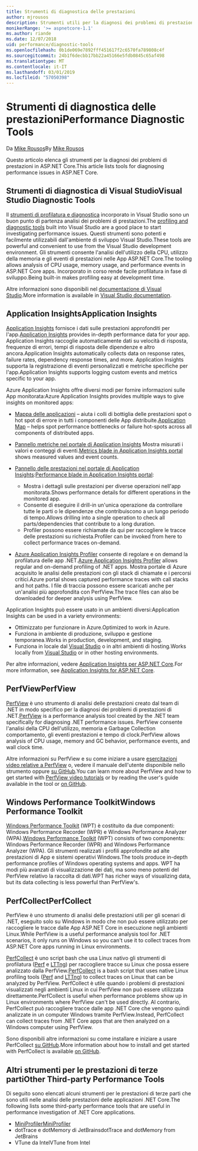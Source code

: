 ```yaml
---
title: Strumenti di diagnostica delle prestazioni
author: mjrousos
description: Strumenti utili per la diagnosi dei problemi di prestazioni nelle App ASP.NET Core.
monikerRange: '>= aspnetcore-1.1'
ms.author: riande
ms.date: 12/07/2018
uid: performance/diagnostic-tools
ms.openlocfilehash: 0b1de069e7892fff451617f2c6570fa789808c4f
ms.sourcegitcommit: 24b1f6decbb17bb22a45166e5fdb0845c65af498
ms.translationtype: MT
ms.contentlocale: it-IT
ms.lasthandoff: 03/01/2019
ms.locfileid: "57050398"
---
```

# <a name="performance-diagnostic-tools"></a><span data-ttu-id="4dd32-103">Strumenti di diagnostica delle prestazioni</span><span class="sxs-lookup"><span data-stu-id="4dd32-103">Performance Diagnostic Tools</span></span>

<span data-ttu-id="4dd32-104">Da [Mike Rousos](https://github.com/mjrousos)</span><span class="sxs-lookup"><span data-stu-id="4dd32-104">By [Mike Rousos](https://github.com/mjrousos)</span></span>

<span data-ttu-id="4dd32-105">Questo articolo elenca gli strumenti per la diagnosi dei problemi di prestazioni in ASP.NET Core.</span><span class="sxs-lookup"><span data-stu-id="4dd32-105">This article lists tools for diagnosing performance issues in ASP.NET Core.</span></span>

## <a name="visual-studio-diagnostic-tools"></a><span data-ttu-id="4dd32-106">Strumenti di diagnostica di Visual Studio</span><span class="sxs-lookup"><span data-stu-id="4dd32-106">Visual Studio Diagnostic Tools</span></span>

<span data-ttu-id="4dd32-107">Il [strumenti di profilatura e diagnostica](/visualstudio/profiling) incorporato in Visual Studio sono un buon punto di partenza analisi dei problemi di prestazioni.</span><span class="sxs-lookup"><span data-stu-id="4dd32-107">The [profiling and diagnostic tools](/visualstudio/profiling) built into Visual Studio are a good place to start investigating performance issues.</span></span> <span data-ttu-id="4dd32-108">Questi strumenti sono potenti e facilmente utilizzabili dall'ambiente di sviluppo Visual Studio.</span><span class="sxs-lookup"><span data-stu-id="4dd32-108">These tools are powerful and convenient to use from the Visual Studio development environment.</span></span> <span data-ttu-id="4dd32-109">Gli strumenti consente l'analisi dell'utilizzo della CPU, utilizzo della memoria e gli eventi di prestazioni nelle App ASP.NET Core.</span><span class="sxs-lookup"><span data-stu-id="4dd32-109">The tooling allows analysis of CPU usage, memory usage, and performance events in ASP.NET Core apps.</span></span> <span data-ttu-id="4dd32-110">Incorporato in corso rende facile profilatura in fase di sviluppo.</span><span class="sxs-lookup"><span data-stu-id="4dd32-110">Being built-in makes profiling easy at development time.</span></span>

<span data-ttu-id="4dd32-111">Altre informazioni sono disponibili nel [documentazione di Visual Studio](/visualstudio/profiling/profiling-overview).</span><span class="sxs-lookup"><span data-stu-id="4dd32-111">More information is available in [Visual Studio documentation](/visualstudio/profiling/profiling-overview).</span></span>

## <a name="application-insights"></a><span data-ttu-id="4dd32-112">Application Insights</span><span class="sxs-lookup"><span data-stu-id="4dd32-112">Application Insights</span></span>

<span data-ttu-id="4dd32-113">[Application Insights](/azure/application-insights/app-insights-overview) fornisce i dati sulle prestazioni approfonditi per l'app.</span><span class="sxs-lookup"><span data-stu-id="4dd32-113">[Application Insights](/azure/application-insights/app-insights-overview) provides in-depth performance data for your app.</span></span> <span data-ttu-id="4dd32-114">Application Insights raccoglie automaticamente dati su velocità di risposta, frequenze di errori, tempi di risposta delle dipendenze e altro ancora.</span><span class="sxs-lookup"><span data-stu-id="4dd32-114">Application Insights automatically collects data on response rates, failure rates, dependency response times, and more.</span></span> <span data-ttu-id="4dd32-115">Application Insights supporta la registrazione di eventi personalizzati e metriche specifiche per l'app.</span><span class="sxs-lookup"><span data-stu-id="4dd32-115">Application Insights supports logging custom events and metrics specific to your app.</span></span>

<span data-ttu-id="4dd32-116">Azure Application Insights offre diversi modi per fornire informazioni sulle App monitorata:</span><span class="sxs-lookup"><span data-stu-id="4dd32-116">Azure Application Insights provides multiple ways to give insights on monitored apps:</span></span>

- <span data-ttu-id="4dd32-117">[Mappa delle applicazioni](/azure/application-insights/app-insights-app-map) – aiuta i colli di bottiglia delle prestazioni spot o hot spot di errore in tutti i componenti delle App distribuite.</span><span class="sxs-lookup"><span data-stu-id="4dd32-117">[Application Map](/azure/application-insights/app-insights-app-map) – helps spot performance bottlenecks or failure hot-spots across all components of distributed apps.</span></span>
- <span data-ttu-id="4dd32-118">[Pannello metriche nel portale di Application Insights](/azure/application-insights/app-insights-metrics-explorer?toc=/azure/azure-monitor/toc.json) Mostra misurati i valori e conteggi di eventi.</span><span class="sxs-lookup"><span data-stu-id="4dd32-118">[Metrics blade in Application Insights portal](/azure/application-insights/app-insights-metrics-explorer?toc=/azure/azure-monitor/toc.json) shows measured values and event counts.</span></span>
- <span data-ttu-id="4dd32-119">[Pannello delle prestazioni nel portale di Application Insights](/azure/application-insights/app-insights-tutorial-performance):</span><span class="sxs-lookup"><span data-stu-id="4dd32-119">[Performance blade in Application Insights portal](/azure/application-insights/app-insights-tutorial-performance):</span></span>

  - <span data-ttu-id="4dd32-120">Mostra i dettagli sulle prestazioni per diverse operazioni nell'app monitorata.</span><span class="sxs-lookup"><span data-stu-id="4dd32-120">Shows performance details for different operations in the monitored app.</span></span>
  - <span data-ttu-id="4dd32-121">Consente di eseguire il drill-in un'unica operazione da controllare tutte le parti o le dipendenze che contribuiscono a un lungo periodo di tempo.</span><span class="sxs-lookup"><span data-stu-id="4dd32-121">Allows drilling into a single operation to check all parts/dependencies that contribute to a long duration.</span></span>
  - <span data-ttu-id="4dd32-122">Profiler possono essere richiamate da qui per raccogliere le tracce delle prestazioni su richiesta.</span><span class="sxs-lookup"><span data-stu-id="4dd32-122">Profiler can be invoked from here to collect performance traces on-demand.</span></span>

- <span data-ttu-id="4dd32-123">[Azure Application Insights Profiler](/azure/azure-monitor/app/profiler) consente di regolare e on demand la profilatura delle app .NET.</span><span class="sxs-lookup"><span data-stu-id="4dd32-123">[Azure Application Insights Profiler](/azure/azure-monitor/app/profiler) allows regular and on-demand profiling of .NET apps.</span></span>  <span data-ttu-id="4dd32-124">Mostra portale di Azure acquisito le analisi delle prestazioni con gli stack di chiamate e i percorsi critici.</span><span class="sxs-lookup"><span data-stu-id="4dd32-124">Azure portal shows captured performance traces with call stacks and hot paths.</span></span> <span data-ttu-id="4dd32-125">I file di traccia possono essere scaricati anche per un'analisi più approfondita con PerfView.</span><span class="sxs-lookup"><span data-stu-id="4dd32-125">The trace files can also be downloaded for deeper analysis using PerfView.</span></span>

<span data-ttu-id="4dd32-126">Application Insights può essere usato in un ambienti diversi:</span><span class="sxs-lookup"><span data-stu-id="4dd32-126">Application Insights can be used in a variety environments:</span></span>

* <span data-ttu-id="4dd32-127">Ottimizzato per funzionare in Azure.</span><span class="sxs-lookup"><span data-stu-id="4dd32-127">Optimized to work in Azure.</span></span>
* <span data-ttu-id="4dd32-128">Funziona in ambiente di produzione, sviluppo e gestione temporanea.</span><span class="sxs-lookup"><span data-stu-id="4dd32-128">Works in production, development, and staging.</span></span>
* <span data-ttu-id="4dd32-129">Funziona in locale dal [Visual Studio](/azure/application-insights/app-insights-visual-studio) o in altri ambienti di hosting.</span><span class="sxs-lookup"><span data-stu-id="4dd32-129">Works locally from [Visual Studio](/azure/application-insights/app-insights-visual-studio) or in other hosting environments.</span></span>

<span data-ttu-id="4dd32-130">Per altre informazioni, vedere [Application Insights per ASP.NET Core](/azure/application-insights/app-insights-asp-net-core).</span><span class="sxs-lookup"><span data-stu-id="4dd32-130">For more information, see [Application Insights for ASP.NET Core](/azure/application-insights/app-insights-asp-net-core).</span></span>

## <a name="perfview"></a><span data-ttu-id="4dd32-131">PerfView</span><span class="sxs-lookup"><span data-stu-id="4dd32-131">PerfView</span></span>

<span data-ttu-id="4dd32-132">[PerfView](https://github.com/Microsoft/perfview) è uno strumento di analisi delle prestazioni creato dal team di .NET in modo specifico per la diagnosi dei problemi di prestazioni di .NET.</span><span class="sxs-lookup"><span data-stu-id="4dd32-132">[PerfView](https://github.com/Microsoft/perfview) is a performance analysis tool created by the .NET team specifically for diagnosing .NET performance issues.</span></span> <span data-ttu-id="4dd32-133">PerfView consente l'analisi della CPU dell'utilizzo, memoria e Garbage Collection comportamento, gli eventi prestazioni e tempo di clock.</span><span class="sxs-lookup"><span data-stu-id="4dd32-133">PerfView allows analysis of CPU usage, memory and GC behavior, performance events, and wall clock time.</span></span>

<span data-ttu-id="4dd32-134">Altre informazioni su PerfView e su come iniziare a usare [esercitazioni video relative a PerfView](http://channel9.msdn.com/Series/PerfView-Tutorial) o, vedere il manuale dell'utente disponibile nello strumento oppure [su GitHub](https://github.com/Microsoft/perfview).</span><span class="sxs-lookup"><span data-stu-id="4dd32-134">You can learn more about PerfView and how to get started with [PerfView video tutorials](http://channel9.msdn.com/Series/PerfView-Tutorial) or by reading the user's guide available in the tool or [on GitHub](https://github.com/Microsoft/perfview).</span></span>

## <a name="windows-performance-toolkit"></a><span data-ttu-id="4dd32-135">Windows Performance Toolkit</span><span class="sxs-lookup"><span data-stu-id="4dd32-135">Windows Performance Toolkit</span></span>

<span data-ttu-id="4dd32-136">[Windows Performance Toolkit](/windows-hardware/test/wpt/) (WPT) è costituito da due componenti: Windows Performance Recorder (WPR) e Windows Performance Analyzer (WPA).</span><span class="sxs-lookup"><span data-stu-id="4dd32-136">[Windows Performance Toolkit](/windows-hardware/test/wpt/) (WPT) consists of two components: Windows Performance Recorder (WPR) and Windows Performance Analyzer (WPA).</span></span> <span data-ttu-id="4dd32-137">Gli strumenti realizzati i profili approfondite ad alte prestazioni di App e sistemi operativi Windows.</span><span class="sxs-lookup"><span data-stu-id="4dd32-137">The tools produce in-depth performance profiles of Windows operating systems and apps.</span></span> <span data-ttu-id="4dd32-138">WPT ha modi più avanzati di visualizzazione dei dati, ma sono meno potenti del PerfView relativo la raccolta di dati.</span><span class="sxs-lookup"><span data-stu-id="4dd32-138">WPT has richer ways of visualizing data, but its data collecting is less powerful than PerfView's.</span></span>

## <a name="perfcollect"></a><span data-ttu-id="4dd32-139">PerfCollect</span><span class="sxs-lookup"><span data-stu-id="4dd32-139">PerfCollect</span></span>

<span data-ttu-id="4dd32-140">PerfView è uno strumento di analisi delle prestazioni utili per gli scenari di .NET, eseguito solo su Windows in modo che non può essere utilizzato per raccogliere le tracce dalle App ASP.NET Core in esecuzione negli ambienti Linux.</span><span class="sxs-lookup"><span data-stu-id="4dd32-140">While PerfView is a useful performance analysis tool for .NET scenarios, it only runs on Windows so you can't use it to collect traces from ASP.NET Core apps running in Linux environments.</span></span>

<span data-ttu-id="4dd32-141">[PerfCollect](https://github.com/dotnet/coreclr/blob/master/Documentation/project-docs/linux-performance-tracing.md) è uno script bash che usa Linux nativo gli strumenti di profilatura ([Perf](https://perf.wiki.kernel.org/index.php/Main_Page) e [LTTng](https://lttng.org/)) per raccogliere tracce su Linux che possa essere analizzato dalla PerfView.</span><span class="sxs-lookup"><span data-stu-id="4dd32-141">[PerfCollect](https://github.com/dotnet/coreclr/blob/master/Documentation/project-docs/linux-performance-tracing.md) is a bash script that uses native Linux profiling tools ([Perf](https://perf.wiki.kernel.org/index.php/Main_Page) and [LTTng](https://lttng.org/)) to collect traces on Linux that can be analyzed by PerfView.</span></span> <span data-ttu-id="4dd32-142">PerfCollect è utile quando i problemi di prestazioni visualizzati negli ambienti Linux in cui PerfView non può essere utilizzata direttamente.</span><span class="sxs-lookup"><span data-stu-id="4dd32-142">PerfCollect is useful when performance problems show up in Linux environments where PerfView can't be used directly.</span></span> <span data-ttu-id="4dd32-143">Al contrario, PerfCollect può raccogliere tracce dalle app .NET Core che vengono quindi analizzate in un computer Windows tramite PerfView.</span><span class="sxs-lookup"><span data-stu-id="4dd32-143">Instead, PerfCollect can collect traces from .NET Core apps that are then analyzed on a Windows computer using PerfView.</span></span>

<span data-ttu-id="4dd32-144">Sono disponibili altre informazioni su come installare e iniziare a usare PerfCollect [su GitHub](https://github.com/dotnet/coreclr/blob/master/Documentation/project-docs/linux-performance-tracing.md).</span><span class="sxs-lookup"><span data-stu-id="4dd32-144">More information about how to install and get started with PerfCollect is available [on GitHub](https://github.com/dotnet/coreclr/blob/master/Documentation/project-docs/linux-performance-tracing.md).</span></span>

## <a name="other-third-party-performance-tools"></a><span data-ttu-id="4dd32-145">Altri strumenti per le prestazioni di terze parti</span><span class="sxs-lookup"><span data-stu-id="4dd32-145">Other Third-party Performance Tools</span></span>

<span data-ttu-id="4dd32-146">Di seguito sono elencati alcuni strumenti per le prestazioni di terze parti che sono utili nelle analisi delle prestazioni delle applicazioni .NET Core.</span><span class="sxs-lookup"><span data-stu-id="4dd32-146">The following lists some third-party performance tools that are useful in performance investigation of .NET Core applications.</span></span>

- [<span data-ttu-id="4dd32-147">MiniProfiler</span><span class="sxs-lookup"><span data-stu-id="4dd32-147">MiniProfiler</span></span>](https://miniprofiler.com/)
- <span data-ttu-id="4dd32-148">dotTrace e dotMemory di JetBrains</span><span class="sxs-lookup"><span data-stu-id="4dd32-148">dotTrace and dotMemory from JetBrains</span></span>
- <span data-ttu-id="4dd32-149">VTune da Intel</span><span class="sxs-lookup"><span data-stu-id="4dd32-149">VTune from Intel</span></span>
